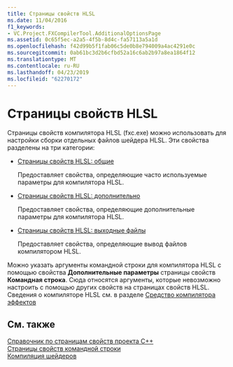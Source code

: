 ```yaml
---
title: Страницы свойств HLSL
ms.date: 11/04/2016
f1_keywords:
- VC.Project.FXCompilerTool.AdditionalOptionsPage
ms.assetid: 0c65f5ec-a2a5-4f5b-8d4c-fa57113a5a1d
ms.openlocfilehash: f42d99b5f1fab06c5de0b8e794009a4ac4291e0c
ms.sourcegitcommit: 0ab61bc3d2b6cfbd52a16c6ab2b97a8ea1864f12
ms.translationtype: MT
ms.contentlocale: ru-RU
ms.lasthandoff: 04/23/2019
ms.locfileid: "62270172"
---
```

# <a name="hlsl-property-pages"></a>Страницы свойств HLSL

Страницы свойств компилятора HLSL (fxc.exe) можно использовать для настройки сборки отдельных файлов шейдера HLSL. Эти свойства разделены на три категории:

- [Страницы свойств HLSL: общие](hlsl-property-pages-general.md)

   Предоставляет свойства, определяющие часто используемые параметры для компилятора HLSL.

- [Страницы свойств HLSL: дополнительно](hlsl-property-pages-advanced.md)

   Предоставляет свойства, определяющие дополнительные параметры для компилятора HLSL.

- [Страницы свойств HLSL: выходные файлы](hlsl-property-pages-output-files.md)

   Предоставляет свойства, определяющие вывод файлов компилятором HLSL.

Можно указать аргументы командной строки для компилятора HLSL с помощью свойства **Дополнительные параметры** страницы свойств **Командная строка**. Сюда относятся аргументы, которые невозможно настроить с помощью других свойств на страницах свойств HLSL. Сведения о компиляторе HLSL см. в разделе [Средство компилятора эффектов](http://go.microsoft.com/fwlink/p/?LinkID=258285&clcid=0x409)

## <a name="see-also"></a>См. также

[Справочник по страницам свойств проекта C++](property-pages-visual-cpp.md)<br>
[Страницы свойств командной строки](command-line-property-pages.md)<br>
[Компиляция шейдеров](http://go.microsoft.com/fwlink/p/?LinkID=258284&clcid=0x409)

